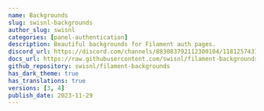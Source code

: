 ```yaml
---
name: Backgrounds
slug: swisnl-backgrounds
author_slug: swisnl
categories: [panel-authentication]
description: Beautiful backgrounds for Filament auth pages.
discord_url: https://discord.com/channels/883083792112300104/1181257431091773532
docs_url: https://raw.githubusercontent.com/swisnl/filament-backgrounds/main/README.md
github_repository: swisnl/filament-backgrounds
has_dark_theme: true
has_translations: true
versions: [3, 4]
publish_date: 2023-11-29
---
```

